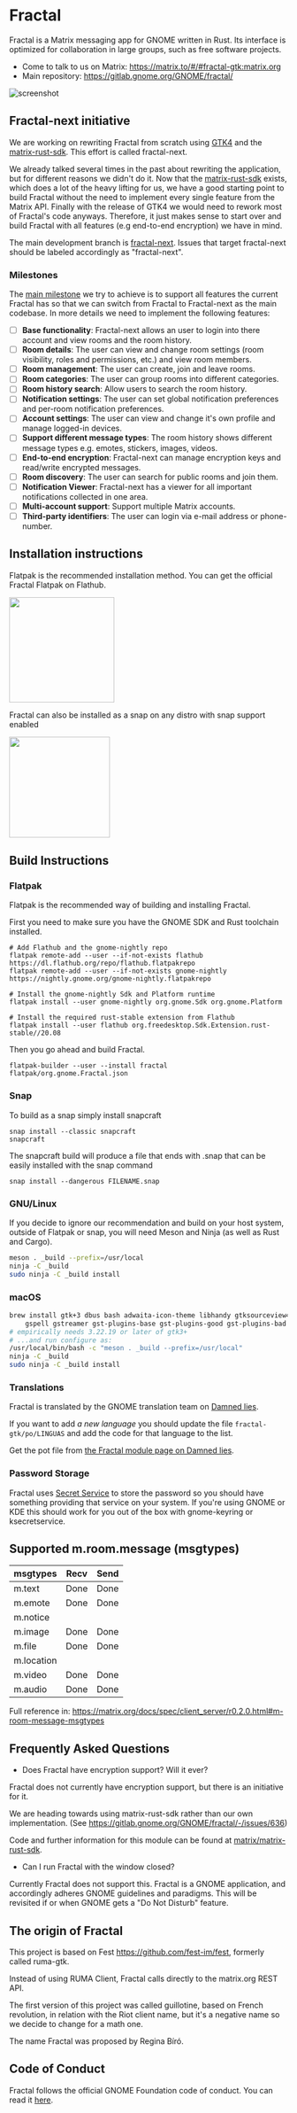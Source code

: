 # Fractal

Fractal is a Matrix messaging app for GNOME written in Rust. Its interface is optimized for collaboration in large groups, such as free software projects.

* Come to talk to us on Matrix: <https://matrix.to/#/#fractal-gtk:matrix.org>
* Main repository: <https://gitlab.gnome.org/GNOME/fractal/>

![screenshot](https://gitlab.gnome.org/GNOME/fractal/raw/master/screenshots/fractal.png)

## Fractal-next initiative
We are working on rewriting Fractal from scratch using [GTK4](https://www.gtk.org/) and the [matrix-rust-sdk](https://github.com/matrix-org/matrix-rust-sdk). This effort is called fractal-next.

We already talked several times in the past about rewriting the application, but for different reasons we didn't do it. Now that the [matrix-rust-sdk](https://github.com/matrix-org/matrix-rust-sdk) exists, which does a lot of the heavy lifting for us, we have a good starting point to build Fractal without the need to implement every single feature from the Matrix API. Finally with the release of GTK4 we would need to rework most of Fractal's code anyways. Therefore, it just makes sense to start over and build Fractal with all features (e.g end-to-end encryption) we have in mind.

The main development branch is [fractal-next](https://gitlab.gnome.org/GNOME/fractal/-/tree/fractal-next). Issues that target fractal-next should be labeled accordingly as "fractal-next".

### Milestones
The [main milestone](https://gitlab.gnome.org/GNOME/fractal/-/milestones/18) we try to achieve is to support all features the current Fractal has so that we can switch from Fractal to Fractal-next as the main codebase. In more details we need to implement the following features:
- [ ] **Base functionality**: Fractal-next allows an user to login into there account and view rooms and the room history.
- [ ] **Room details**: The user can view and change room settings (room visibility, roles and permissions, etc.) and view room members.
- [ ] **Room management**: The user can create, join and leave rooms.
- [ ] **Room categories**: The user can group rooms into different categories.
- [ ] **Room history search**: Allow users to search the room history.
- [ ] **Notification settings**: The user can set global notification preferences and per-room notification preferences.
- [ ] **Account settings**: The user can view and change it's own profile and manage logged-in devices.
- [ ] **Support different message types**: The room history shows different message types e.g. emotes, stickers, images, videos.
- [ ] **End-to-end encryption**: Fractal-next can manage encryption keys and read/write encrypted messages.
- [ ] **Room discovery**: The user can search for public rooms and join them.
- [ ] **Notification Viewer**: Fractal-next has a viewer for all important notifications collected in one area.
- [ ] **Multi-account support**: Support multiple Matrix accounts.
- [ ] **Third-party identifiers**: The user can login via e-mail address or phone-number.

## Installation instructions

Flatpak is the recommended installation method. You can get the official
Fractal Flatpak on Flathub.

<a href="https://flathub.org/apps/details/org.gnome.Fractal">
<img src="https://flathub.org/assets/badges/flathub-badge-i-en.png" width="190px" />
</a>

Fractal can also be installed as a snap on any distro with snap support enabled

<a href="https://snapcraft.io/fractal">
<img src="https://github.com/snapcore/snap-store-badges/raw/master/EN/[EN]-snap-store-white.png" width="182px" />
</a>

## Build Instructions

### Flatpak

Flatpak is the recommended way of building and installing Fractal.

First you need to make sure you have the GNOME SDK and Rust toolchain installed.

```
# Add Flathub and the gnome-nightly repo
flatpak remote-add --user --if-not-exists flathub https://dl.flathub.org/repo/flathub.flatpakrepo
flatpak remote-add --user --if-not-exists gnome-nightly https://nightly.gnome.org/gnome-nightly.flatpakrepo

# Install the gnome-nightly Sdk and Platform runtime
flatpak install --user gnome-nightly org.gnome.Sdk org.gnome.Platform

# Install the required rust-stable extension from Flathub
flatpak install --user flathub org.freedesktop.Sdk.Extension.rust-stable//20.08
```

Then you go ahead and build Fractal.

```
flatpak-builder --user --install fractal flatpak/org.gnome.Fractal.json
```

### Snap

To build as a snap simply install snapcraft

```
snap install --classic snapcraft
snapcraft
```

The snapcraft build will produce a file that ends with .snap that can be easily installed with the snap command

```
snap install --dangerous FILENAME.snap
```

### GNU/Linux

If you decide to ignore our recommendation and build on your host system,
outside of Flatpak or snap, you will need Meson and Ninja (as well as Rust and Cargo).

```sh
meson . _build --prefix=/usr/local
ninja -C _build
sudo ninja -C _build install
```

### macOS

```sh
brew install gtk+3 dbus bash adwaita-icon-theme libhandy gtksourceview4 \
    gspell gstreamer gst-plugins-base gst-plugins-good gst-plugins-bad gst-editing-services
# empirically needs 3.22.19 or later of gtk3+
# ...and run configure as:
/usr/local/bin/bash -c "meson . _build --prefix=/usr/local"
ninja -C _build
sudo ninja -C _build install
```

### Translations

Fractal is translated by the GNOME translation team on
[Damned lies](https://l10n.gnome.org/).

If you want to add *a new language* you should update the file
`fractal-gtk/po/LINGUAS` and add the code for that language
to the list.

Get the pot file from [the Fractal module page on Damned lies](https://l10n.gnome.org/module/fractal/).

### Password Storage

Fractal uses [Secret Service](https://www.freedesktop.org/wiki/Specifications/secret-storage-spec/)
to store the password so you should have something providing 
that service on your system. If you're using GNOME or KDE
this should work for you out of the box with gnome-keyring or
ksecretservice.

## Supported m.room.message (msgtypes)

msgtypes          | Recv                | Send
--------          | -----               | ------
m.text            | Done                | Done
m.emote           | Done                | Done
m.notice          |                     |
m.image           | Done                | Done
m.file            | Done                | Done
m.location        |                     |
m.video           | Done                | Done
m.audio           | Done                | Done

Full reference in: <https://matrix.org/docs/spec/client_server/r0.2.0.html#m-room-message-msgtypes>

## Frequently Asked Questions

* Does Fractal have encryption support? Will it ever?

Fractal does not currently have encryption support, but
there is an initiative for it.

We are heading towards using matrix-rust-sdk rather than our own implementation. (See https://gitlab.gnome.org/GNOME/fractal/-/issues/636)

Code and further information for this module can be found at [matrix/matrix-rust-sdk](https://github.com/matrix-org/matrix-rust-sdk).

* Can I run Fractal with the window closed?

Currently Fractal does not support this. Fractal is a
GNOME application, and accordingly adheres GNOME
guidelines and paradigms. This will be revisited if or
when GNOME gets a "Do Not Disturb" feature.

## The origin of Fractal

This project is based on Fest <https://github.com/fest-im/fest>, formerly called ruma-gtk.

Instead of using RUMA Client, Fractal calls directly to the matrix.org
REST API.

The first version of this project was called guillotine, based on French revolution,
in relation with the Riot client name, but it's a negative name so we decide
to change for a math one.

The name Fractal was proposed by Regina Bíró.

## Code of Conduct

Fractal follows the official GNOME Foundation code of conduct. You can read it [here](/code-of-conduct.md).
